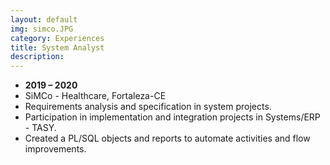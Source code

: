 ```yaml
---
layout: default
img: simco.JPG
category: Experiences
title: System Analyst
description: 
---
```


* __2019 – 2020__
* SiMCo - Healthcare, Fortaleza-CE
* Requirements analysis and specification in system projects.
* Participation in implementation and integration projects in Systems/ERP - TASY.
* Created a PL/SQL objects and reports to automate activities and flow improvements.
